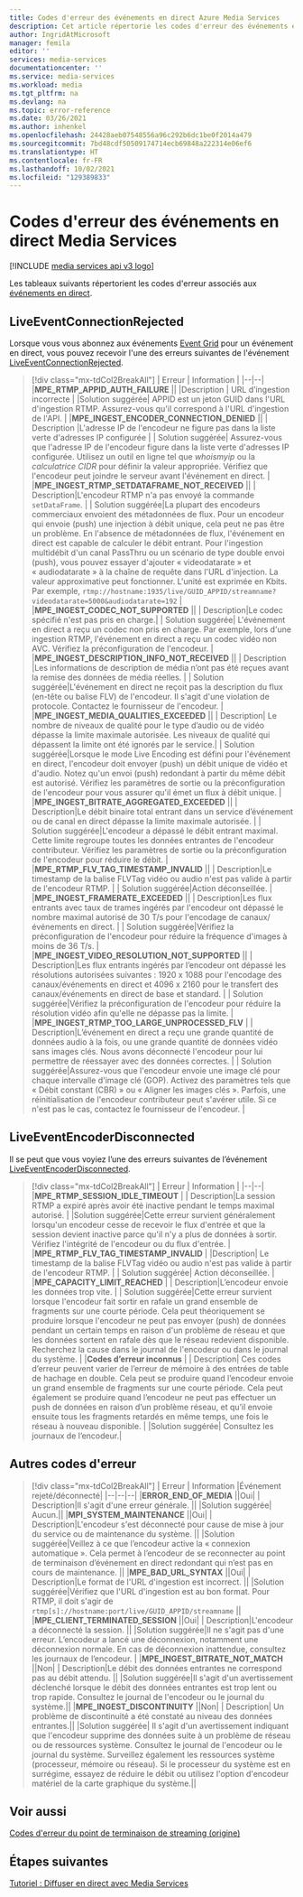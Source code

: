 ```yaml
---
title: Codes d'erreur des événements en direct Azure Media Services
description: Cet article répertorie les codes d'erreur des événements en direct.
author: IngridAtMicrosoft
manager: femila
editor: ''
services: media-services
documentationcenter: ''
ms.service: media-services
ms.workload: media
ms.tgt_pltfrm: na
ms.devlang: na
ms.topic: error-reference
ms.date: 03/26/2021
ms.author: inhenkel
ms.openlocfilehash: 24428aeb07548556a96c292b6dc1be0f2014a479
ms.sourcegitcommit: 7bd48cdf50509174714ecb69848a222314e06ef6
ms.translationtype: HT
ms.contentlocale: fr-FR
ms.lasthandoff: 10/02/2021
ms.locfileid: "129389833"
---
```

# <a name="media-services-live-event-error-codes"></a>Codes d'erreur des événements en direct Media Services

[!INCLUDE [media services api v3 logo](./includes/v3-hr.md)]

Les tableaux suivants répertorient les codes d'erreur associés aux [événements en direct](live-event-outputs-concept.md).

## <a name="liveeventconnectionrejected"></a>LiveEventConnectionRejected

Lorsque vous vous abonnez aux événements [Event Grid](../../event-grid/index.yml) pour un événement en direct, vous pouvez recevoir l'une des erreurs suivantes de l'événement [LiveEventConnectionRejected](monitoring/media-services-event-schemas.md\#liveeventconnectionrejected).
> [!div class="mx-tdCol2BreakAll"]
>| Erreur | Information |
>|--|--|
>|**MPE_RTMP_APPID_AUTH_FAILURE** ||
>|Description | URL d’ingestion incorrecte |
>|Solution suggérée| APPID est un jeton GUID dans l'URL d'ingestion RTMP. Assurez-vous qu'il correspond à l'URL d'ingestion de l'API. |
>|**MPE_INGEST_ENCODER_CONNECTION_DENIED** ||
>| Description |L'adresse IP de l'encodeur ne figure pas dans la liste verte d'adresses IP configurée |
>| Solution suggérée| Assurez-vous que l'adresse IP de l'encodeur figure dans la liste verte d'adresses IP configurée. Utilisez un outil en ligne tel que *whoismyip* ou la *calculatrice CIDR* pour définir la valeur appropriée.  Vérifiez que l'encodeur peut joindre le serveur avant l'événement en direct. |
>|**MPE_INGEST_RTMP_SETDATAFRAME_NOT_RECEIVED** ||
>| Description|L'encodeur RTMP n'a pas envoyé la commande `setDataFrame`. |
>| Solution suggérée|La plupart des encodeurs commerciaux envoient des métadonnées de flux. Pour un encodeur qui envoie (push) une injection à débit unique, cela peut ne pas être un problème. En l'absence de métadonnées de flux, l'événement en direct est capable de calculer le débit entrant.  Pour l'ingestion multidébit d'un canal PassThru ou un scénario de type double envoi (push), vous pouvez essayer d'ajouter « videodatarate » et « audiodatarate » à la chaîne de requête dans l'URL d'injection. La valeur approximative peut fonctionner. L'unité est exprimée en Kbits. Par exemple, `rtmp://hostname:1935/live/GUID_APPID/streamname?videodatarate=5000&audiodatarate=192` |
>|**MPE_INGEST_CODEC_NOT_SUPPORTED** ||
>| Description|Le codec spécifié n'est pas pris en charge.|
>| Solution suggérée| L'événement en direct a reçu un codec non pris en charge. Par exemple, lors d'une ingestion RTMP, l'événement en direct a reçu un codec vidéo non AVC.  Vérifiez la préconfiguration de l'encodeur. |
>|**MPE_INGEST_DESCRIPTION_INFO_NOT_RECEIVED** ||
>| Description |Les informations de description de média n’ont pas été reçues avant la remise des données de média réelles. |
>| Solution suggérée|L'événement en direct ne reçoit pas la description du flux (en-tête ou balise FLV) de l'encodeur. Il s'agit d'une violation de protocole. Contactez le fournisseur de l'encodeur. |
>|**MPE_INGEST_MEDIA_QUALITIES_EXCEEDED** ||
>| Description| Le nombre de niveaux de qualité pour le type d’audio ou de vidéo dépasse la limite maximale autorisée. Les niveaux de qualité qui dépassent la limite ont été ignorés par le service.|
>| Solution suggérée|Lorsque le mode Live Encoding est défini pour l'événement en direct, l'encodeur doit envoyer (push) un débit unique de vidéo et d'audio.  Notez qu'un envoi (push) redondant à partir du même débit est autorisé. Vérifiez les paramètres de sortie ou la préconfiguration de l'encodeur pour vous assurer qu'il émet un flux à débit unique. |
>|**MPE_INGEST_BITRATE_AGGREGATED_EXCEEDED** ||
>| Description|Le débit binaire total entrant dans un service d’événement ou de canal en direct dépasse la limite maximale autorisée. |
>| Solution suggérée|L'encodeur a dépassé le débit entrant maximal. Cette limite regroupe toutes les données entrantes de l'encodeur contributeur. Vérifiez les paramètres de sortie ou la préconfiguration de l'encodeur pour réduire le débit. |
>|**MPE_RTMP_FLV_TAG_TIMESTAMP_INVALID** ||
>| Description|Le timestamp de la balise FLVTag vidéo ou audio n'est pas valide à partir de l'encodeur RTMP. |
>| Solution suggérée|Action déconseillée. |
>|**MPE_INGEST_FRAMERATE_EXCEEDED** ||
>| Description|Les flux entrants avec taux de trames ingérés par l'encodeur ont dépassé le nombre maximal autorisé de 30 T/s pour l'encodage de canaux/événements en direct. |
>| Solution suggérée|Vérifiez la préconfiguration de l'encodeur pour réduire la fréquence d'images à moins de 36 T/s. |
>|**MPE_INGEST_VIDEO_RESOLUTION_NOT_SUPPORTED** ||
>| Description|Les flux entrants ingérés par l’encodeur ont dépassé les résolutions autorisées suivantes : 1920 x 1088 pour l'encodage des canaux/événements en direct et 4096 x 2160 pour le transfert des canaux/événements en direct de base et standard. |
>| Solution suggérée|Vérifiez la préconfiguration de l'encodeur pour réduire la résolution vidéo afin qu'elle ne dépasse pas la limite. |
>|**MPE_INGEST_RTMP_TOO_LARGE_UNPROCESSED_FLV** |
>| Description|L’événement en direct a reçu une grande quantité de données audio à la fois, ou une grande quantité de données vidéo sans images clés. Nous avons déconnecté l'encodeur pour lui permettre de réessayer avec des données correctes. |
>| Solution suggérée|Assurez-vous que l'encodeur envoie une image clé pour chaque intervalle d'image clé (GOP).  Activez des paramètres tels que « Débit constant (CBR) » ou « Aligner les images clés ». Parfois, une réinitialisation de l'encodeur contributeur peut s'avérer utile. Si ce n'est pas le cas, contactez le fournisseur de l'encodeur. |

## <a name="liveeventencoderdisconnected"></a>LiveEventEncoderDisconnected

Il se peut que vous voyiez l’une des erreurs suivantes de l’événement [LiveEventEncoderDisconnected](monitoring/media-services-event-schemas.md\#liveeventencoderdisconnected).

> [!div class="mx-tdCol2BreakAll"]
>| Erreur | Information |
>|--|--|
>|**MPE_RTMP_SESSION_IDLE_TIMEOUT** |
>| Description|La session RTMP a expiré après avoir été inactive pendant le temps maximal autorisé. |
>|Solution suggérée|Cette erreur survient généralement lorsqu'un encodeur cesse de recevoir le flux d'entrée et que la session devient inactive parce qu'il n'y a plus de données à sortir. Vérifiez l'intégrité de l'encodeur ou du flux d'entrée. |
>|**MPE_RTMP_FLV_TAG_TIMESTAMP_INVALID** |
>|Description| Le timestamp de la balise FLVTag vidéo ou audio n'est pas valide à partir de l'encodeur RTMP. |
>| Solution suggérée| Action déconseillée. |
>|**MPE_CAPACITY_LIMIT_REACHED** |
>| Description|L’encodeur envoie les données trop vite. |
>| Solution suggérée|Cette erreur survient lorsque l'encodeur fait sortir en rafale un grand ensemble de fragments sur une courte période.  Cela peut théoriquement se produire lorsque l'encodeur ne peut pas envoyer (push) de données pendant un certain temps en raison d'un problème de réseau et que les données sortent en rafale dès que le réseau redevient disponible. Recherchez la cause dans le journal de l'encodeur ou dans le journal du système. |
>|**Codes d’erreur inconnus** |
>| Description| Ces codes d’erreur peuvent varier de l’erreur de mémoire à des entrées de table de hachage en double. Cela peut se produire quand l’encodeur envoie un grand ensemble de fragments sur une courte période.  Cela peut également se produire quand l’encodeur ne peut pas effectuer un push de données en raison d’un problème réseau, et qu’il envoie ensuite tous les fragments retardés en même temps, une fois le réseau à nouveau disponible. |
>|Solution suggérée| Consultez les journaux de l’encodeur.|

## <a name="other-error-codes"></a>Autres codes d'erreur

> [!div class="mx-tdCol2BreakAll"]
>| Erreur | Information |Événement rejeté/déconnecté|
>|--|--|--|
>|**ERROR_END_OF_MEDIA** ||Oui|
>| Description|Il s'agit d'une erreur générale. ||
>|Solution suggérée| Aucun.||
>|**MPI_SYSTEM_MAINTENANCE** ||Oui|
>| Description|L'encodeur s'est déconnecté pour cause de mise à jour du service ou de maintenance du système. ||
>|Solution suggérée|Veillez à ce que l’encodeur active la « connexion automatique ». Cela permet à l’encodeur de se reconnecter au point de terminaison d’événement en direct redondant qui n’est pas en cours de maintenance. ||
>|**MPE_BAD_URL_SYNTAX** ||Oui|
>| Description|Le format de l'URL d'ingestion est incorrect. ||
>|Solution suggérée|Vérifiez que l'URL d'ingestion est au bon format. Pour RTMP, il doit s'agir de `rtmp[s]://hostname:port/live/GUID_APPID/streamname` ||
>|**MPE_CLIENT_TERMINATED_SESSION** ||Oui|
>| Description|L'encodeur a déconnecté la session.  ||
>|Solution suggérée|Il ne s'agit pas d'une erreur. L’encodeur a lancé une déconnexion, notamment une déconnexion normale. En cas de déconnexion inattendue, consultez les journaux de l’encodeur. |
>|**MPE_INGEST_BITRATE_NOT_MATCH** ||Non|
>| Description|Le débit des données entrantes ne correspond pas au débit attendu. ||
>|Solution suggérée|Il s'agit d'un avertissement déclenché lorsque le débit des données entrantes est trop lent ou trop rapide. Consultez le journal de l'encodeur ou le journal du système.||
>|**MPE_INGEST_DISCONTINUITY** ||Non|
>| Description| Un problème de discontinuité a été constaté au niveau des données entrantes.||
>|Solution suggérée| Il s'agit d'un avertissement indiquant que l'encodeur supprime des données suite à un problème de réseau ou de ressources système. Consultez le journal de l'encodeur ou le journal du système. Surveillez également les ressources système (processeur, mémoire ou réseau). Si le processeur du système est en surrégime, essayez de réduire le débit ou utilisez l'option d'encodeur matériel de la carte graphique du système.||

## <a name="see-also"></a>Voir aussi

[Codes d'erreur du point de terminaison de streaming (origine)](stream-streaming-endpoint-error-codes-reference.md)

## <a name="next-steps"></a>Étapes suivantes

[Tutoriel : Diffuser en direct avec Media Services](stream-live-tutorial-with-api.md)
